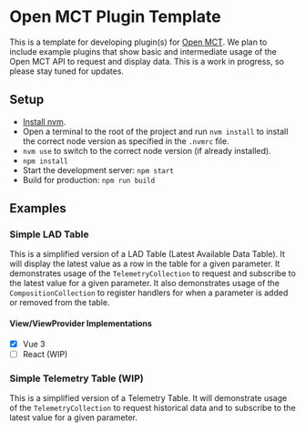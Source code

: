 # Open MCT Plugin Template

This is a template for developing plugin(s) for [Open MCT](https://github.com/nasa/openmct). We plan to include example plugins that show basic and intermediate usage of the Open MCT API to request and display data. This is a work in progress, so please stay tuned for updates.

## Setup

- [Install nvm](https://github.com/nvm-sh/nvm#installing-and-updating).
- Open a terminal to the root of the project and run `nvm install` to install the correct node version as specified in the `.nvmrc` file.
- `nvm use` to switch to the correct node version (if already installed).
- `npm install`
- Start the development server: `npm start`
- Build for production: `npm run build`

## Examples

### Simple LAD Table

This is a simplified version of a LAD Table (Latest Available Data Table). It will display the latest value as a row in the table for a given parameter. It demonstrates usage of the `TelemetryCollection` to request and subscribe to the latest value for a given parameter. It also demonstrates usage of the `CompositionCollection` to register handlers for when a parameter is added or removed from the table.

#### View/ViewProvider Implementations

- [x] Vue 3
- [ ] React (WIP)

### Simple Telemetry Table (WIP)

This is a simplified version of a Telemetry Table. It will demonstrate usage of the `TelemetryCollection` to request historical data and to subscribe to the latest value for a given parameter.
